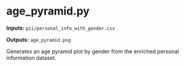# age_pyramid.py

**Inputs:** `pii/personal_info_with_gender.csv`

**Outputs:** `age_pyramid.png`

Generates an age pyramid plot by gender from the enriched personal information dataset.
